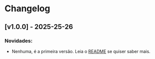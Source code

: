 # Changelog

## [v1.0.0] - 2025-25-26
### Novidades:
- Nenhuma, é a primeira versão. Leia o [README](README.md) se quiser saber mais.
